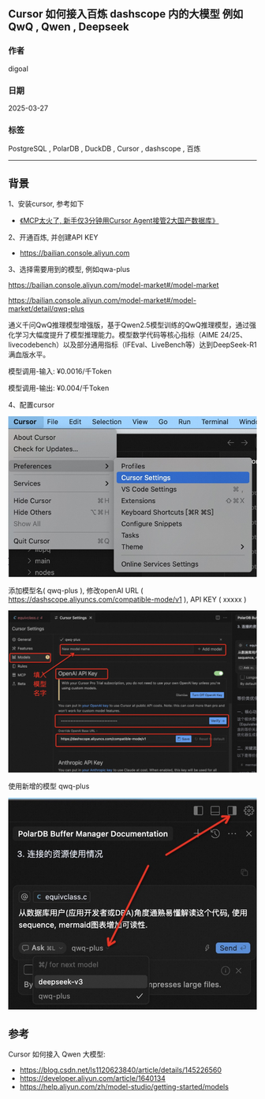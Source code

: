 ## Cursor 如何接入百炼 dashscope 内的大模型 例如QwQ , Qwen , Deepseek       
  
### 作者          
digoal          
          
### 日期          
2025-03-27          
          
### 标签          
PostgreSQL , PolarDB , DuckDB , Cursor , dashscope , 百炼     
          
----          
          
## 背景      
1、安装cursor, 参考如下  
- [《MCP太火了, 新手仅3分钟用Cursor Agent接管2大国产数据库》](../202503/20250327_04.md)    
  
2、开通百炼, 并创建API KEY  
- https://bailian.console.aliyun.com  
  
3、选择需要用到的模型, 例如qwa-plus  
  
https://bailian.console.aliyun.com/model-market#/model-market  
  
https://bailian.console.aliyun.com/model-market#/model-market/detail/qwq-plus  
  
通义千问QwQ推理模型增强版，基于Qwen2.5模型训练的QwQ推理模型，通过强化学习大幅度提升了模型推理能力。模型数学代码等核心指标（AIME 24/25、livecodebench）以及部分通用指标（IFEval、LiveBench等）达到DeepSeek-R1 满血版水平。  
  
模型调用-输入: ¥0.0016/千Token  
  
模型调用-输出: ¥0.004/千Token  
  
4、配置cursor   
  
![pic](20250327_07_pic_001.jpg)  
  
添加模型名( qwq-plus ), 修改openAI URL ( https://dashscope.aliyuncs.com/compatible-mode/v1 ), API KEY ( xxxxx )  
  
![pic](20250327_07_pic_002.jpg)  
  
使用新增的模型 qwq-plus   
  
![pic](20250327_07_pic_003.jpg)  
  
  
## 参考  
Cursor 如何接入 Qwen 大模型:    
- https://blog.csdn.net/ls1120623840/article/details/145226560  
- https://developer.aliyun.com/article/1640134  
- https://help.aliyun.com/zh/model-studio/getting-started/models   
  
  

